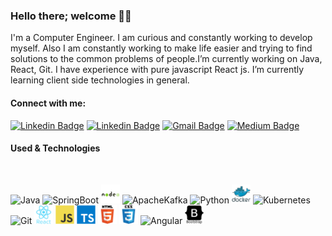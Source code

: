 ### Hello there; welcome 👋🏾
I'm a Computer Engineer. I am curious and constantly working to develop myself. Also I am constantly working to make life easier and trying to find solutions to the common problems of people.I’m currently working on Java, React, Git. I have experience with pure javascript React js. I’m currently learning client side technologies in general.
 
#### Connect with me:
[![Linkedin Badge](https://img.shields.io/badge/-celalaygar-blue?style=plastic&logo=Linkedin&logoColor=white&link=https://www.linkedin.com/in/celalaygar/)](https://www.linkedin.com/in/celalaygar/)
[![Linkedin Badge](https://img.shields.io/badge/-celalaygar-white?style=plastic&logo=stackoverflow&logoColor=dark&link=https://stackoverflow.com/users/12014524/hac%c4%b1-celal-aygar)](https://stackoverflow.com/users/12014524/hac%c4%b1-celal-aygar)
[![Gmail Badge](https://img.shields.io/badge/-celal.aygar@gmail.com-c14438?style=plastic&logo=Gmail&logoColor=white&link=mailto:celal.aygar@gmail.com)](mailto:celal.aygar@gmail.com)
[![Medium Badge](https://img.shields.io/badge/-@celalaygar-557799?style=plastic&logo=Medium&logoColor=BLACK&link=https://medium.com/@celalaygar)](https://medium.com/@celalaygar) 

#### Used & Technologies  
<br/>
<p align="left">
  <img src="https://raw.githubusercontent.com/danielcranney/readme-generator/main/public/icons/skills/java-colored.svg" width="30" height="30" alt="Java" />
  <img src="https://www.vectorlogo.zone/logos/springio/springio-icon.svg" width="30" height="30" alt="SpringBoot" />
  <img src="https://raw.githubusercontent.com/devicons/devicon/master/icons/nodejs/nodejs-original-wordmark.svg" width="30" height="30" alt="NodeJs" />
  <img src="https://www.vectorlogo.zone/logos/apache_kafka/apache_kafka-icon.svg" width="30" height="30" alt="ApacheKafka" />
  <img src="https://raw.githubusercontent.com/danielcranney/readme-generator/main/public/icons/skills/python-colored.svg" width="30" height="30" alt="Python" />
  <img src="https://raw.githubusercontent.com/devicons/devicon/master/icons/docker/docker-original-wordmark.svg" width="30" height="30" alt="Docker" />
  <img src="https://www.vectorlogo.zone/logos/kubernetes/kubernetes-icon.svg" width="30" height="30" alt="Kubernetes" />
  <img src="https://www.vectorlogo.zone/logos/git-scm/git-scm-icon.svg" width="30" height="30" alt="Git" />
  <img src="https://raw.githubusercontent.com/devicons/devicon/master/icons/react/react-original-wordmark.svg" width="30" height="30" alt="Reactjs" />
  <img src="https://raw.githubusercontent.com/devicons/devicon/master/icons/javascript/javascript-original.svg" width="30" height="30" alt="JavaScript" />
  <img src="https://raw.githubusercontent.com/devicons/devicon/master/icons/typescript/typescript-original.svg" width="30" height="30" alt="TypeScript" />
  <img src="https://raw.githubusercontent.com/devicons/devicon/master/icons/html5/html5-original-wordmark.svg" width="30" height="30" alt="HTML5" />
  <img src="https://raw.githubusercontent.com/devicons/devicon/master/icons/css3/css3-original-wordmark.svg" width="30" height="30" alt="CSS3" />
  <img src="https://angular.io/assets/images/logos/angular/angular.svg" width="30" height="30" alt="Angular" />
  <img src="https://raw.githubusercontent.com/devicons/devicon/master/icons/bootstrap/bootstrap-plain-wordmark.svg" width="30" height="30" alt="Bootstrap" /> 
</p>

